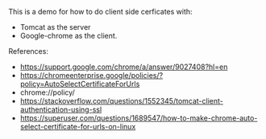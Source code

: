This is a demo for how to do client side cerficates with:
- Tomcat as the server
- Google-chrome as the client.

References:
- https://support.google.com/chrome/a/answer/9027408?hl=en
- https://chromeenterprise.google/policies/?policy=AutoSelectCertificateForUrls
- chrome://policy/
- https://stackoverflow.com/questions/1552345/tomcat-client-authentication-using-ssl
- https://superuser.com/questions/1689547/how-to-make-chrome-auto-select-certificate-for-urls-on-linux
